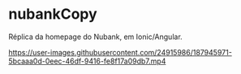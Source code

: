 # nubankCopy
Réplica da homepage do Nubank, em Ionic/Angular.


https://user-images.githubusercontent.com/24915986/187945971-5bcaaa0d-0eec-46df-9416-fe8f17a09db7.mp4

